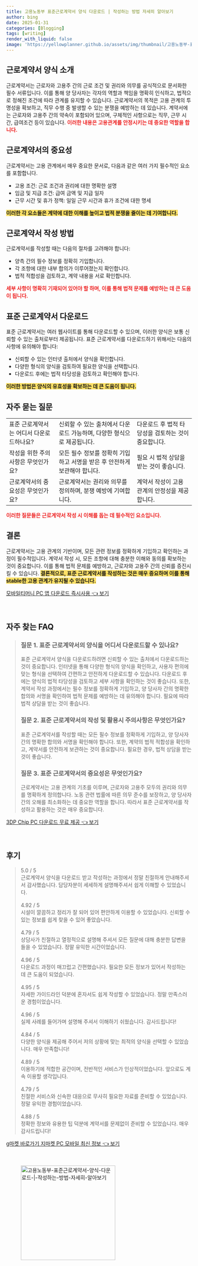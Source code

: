 ```yaml
---
title: 고용노동부 표준근로계약서 양식 다운로드 | 작성하는 방법 자세히 알아보기
author: bing
date: 2025-01-31
categories: [Blogging]
tags: [writing]
render_with_liquid: false
image: 'https://yellowplanner.github.io/assets/img/thumbnail/고용노동부-표준근로계약서-양식-다운로드-|-작성하는-방법-자세히-알아보기.webp'
---
```



<h2 id='근로계약서_양식_소개'>근로계약서 양식 소개</h2>

<p>근로계약서는 근로자와 고용주 간의 근로 조건 및 권리와 의무를 공식적으로 문서화한 필수 서류입니다. 이를 통해 양 당사자는 각자의 역할과 책임을 명확히 인식하고, 법적으로 정해진 조건에 따라 관계를 유지할 수 있습니다. 근로계약서의 목적은 고용 관계의 투명성을 확보하고, 직무 수행 중 발생할 수 있는 분쟁을 예방하는 데 있습니다. 계약서에는 근로자와 고용주 간의 약속이 포함되어 있으며, 구체적인 사항으로는 직무, 근무 시간, 급여조건 등이 있습니다. <b><span style="color: #ee2323;">이러한 내용은 고용관계를 안정시키는 데 중요한 역할을 합니다.</span></b></p>

<h2 id='근로계약서의_중요성'>근로계약서의 중요성</h2>

<p>근로계약서는 고용 관계에서 매우 중요한 문서로, 다음과 같은 여러 가지 필수적인 요소를 포함합니다. 
<ul>
    <li>고용 조건: 근로 조건과 권리에 대한 명확한 설명</li>
    <li>임금 및 지급 조건: 급여 금액 및 지급 일자</li>
    <li>근무 시간 및 휴가 정책: 일일 근무 시간과 휴가 조건에 대한 명세</li>
</ul>
<b><span style="background-color: #ffe066;">이러한 각 요소들은 계약에 대한 이해를 높이고 법적 분쟁을 줄이는 데 기여합니다.</span></b></p>

<h2 id='근로계약서_작성_방법'>근로계약서 작성 방법</h2>

<p>근로계약서를 작성할 때는 다음의 절차를 고려해야 합니다:
<ul>
    <li>양측 간의 필수 정보를 정확히 기입합니다.</li>
    <li>각 조항에 대한 내부 합의가 이루어졌는지 확인합니다.</li>
    <li>법적 적합성을 검토하고, 계약 내용을 서로 확인합니다.</li>
</ul>
<b><span style="color: #ee2323;">세부 사항이 명확히 기재되어 있어야 할 하며, 이를 통해 법적 문제를 예방하는 데 큰 도움이 됩니다.</span></b></p>

<h2 id='표준근로계약서_다운로드'>표준 근로계약서 다운로드</h2>

<p>표준 근로계약서는 여러 웹사이트를 통해 다운로드할 수 있으며, 이러한 양식은 보통 신뢰할 수 있는 출처로부터 제공됩니다. 표준 근로계약서를 다운로드하기 위해서는 다음의 사항에 유의해야 합니다:
<ul>
    <li>신뢰할 수 있는 인터넷 출처에서 양식을 확인합니다.</li>
    <li>다양한 형식의 양식을 검토하여 필요한 양식을 선택합니다.</li>
    <li>다운로드 후에는 법적 타당성을 검토하고 확인해야 합니다.</li>
</ul>
<b><span style="background-color: #ffe066;">이러한 방법은 양식의 유효성을 확보하는 데 큰 도움이 됩니다.</span></b></p>

<h2 id='자주_묻는_질문'>자주 묻는 질문</h2>

<table>
    <tr>
        <td>표준 근로계약서는 어디서 다운로드하나요?</td>
        <td>신뢰할 수 있는 출처에서 다운로드 가능하며, 다양한 형식으로 제공됩니다.</td>
        <td>다운로드 후 법적 타당성을 검토하는 것이 중요합니다.</td>
    </tr>
    <tr>
        <td>작성을 위한 주의사항은 무엇인가요?</td>
        <td>모든 필수 정보를 정확히 기입하고 서명을 받은 후 안전하게 보관해야 합니다.</td>
        <td>필요 시 법적 상담을 받는 것이 좋습니다.</td>
    </tr>
    <tr>
        <td>근로계약서의 중요성은 무엇인가요?</td>
        <td>근로계약서는 권리와 의무를 정의하며, 분쟁 예방에 기여합니다.</td>
        <td>계약서 작성이 고용 관계의 안정성을 제공합니다.</td>
    </tr>
</table>

<p><b><span style="color: #ee2323;">이러한 질문들은 근로계약서 작성 시 이해를 돕는 데 필수적인 요소입니다.</span></b></p>

<h2 id='결론'>결론</h2>

<p>근로계약서는 고용 관계의 기반이며, 모든 관련 정보를 정확하게 기입하고 확인하는 과정이 필수적입니다. 계약서 작성 시, 모든 조항에 대해 충분한 이해와 동의를 확보하는 것이 중요합니다. 이를 통해 법적 문제를 예방하고, 근로자와 고용주 간의 신뢰를 증진시킬 수 있습니다. <b><span style="background-color: #ffe066;">결론적으로, 표준 근로계약서를 작성하는 것은 매우 중요하며 이를 통해 stable한 고용 관계가 유지될 수 있습니다.</span></b></p>


<p><a class="click-button" title="모바일티머니 PC 앱 다운로드 즉시사용" href="https://yellowplanner.github.io/posts/%EB%AA%A8%EB%B0%94%EC%9D%BC%ED%8B%B0%EB%A8%B8%EB%8B%88-PC-%EC%95%B1-%EB%8B%A4%EC%9A%B4%EB%A1%9C%EB%93%9C-%EC%A6%89%EC%8B%9C%EC%82%AC%EC%9A%A9/" rel="dofollow">모바일티머니 PC 앱 다운로드 즉시사용 👈 보기</a></p><br>
<h2 id='자주_찾는_FAQ'>자주 찾는 FAQ</h2>
<div itemscope="" itemtype="https://schema.org/FAQPage"> 
<blockquote> 
<div itemscope="" itemprop="mainEntity" itemtype="https://schema.org/Question"> 
<h3 itemprop="name">질문 1. 표준 근로계약서의 양식을 어디서 다운로드할 수 있나요?</h3> 
<div itemscope="" itemprop="acceptedAnswer" itemtype="https://schema.org/Answer"> 
<span itemprop="text"> 
<p>표준 근로계약서 양식을 다운로드하려면 신뢰할 수 있는 출처에서 다운로드하는 것이 중요합니다. 인터넷을 통해 다양한 형식의 양식을 확인하고, 사용자 편의에 맞는 형식을 선택하여 간편하고 안전하게 다운로드할 수 있습니다. 다운로드 후에는 양식의 법적 타당성을 검토하고 세부 사항을 확인하는 것이 좋습니다. 또한, 계약서 작성 과정에서는 필수 정보를 정확하게 기입하고, 양 당사자 간의 명확한 합의와 서명을 확인하여 법적 문제를 예방하는 데 유의해야 합니다. 필요에 따라 법적 상담을 받는 것이 좋습니다.</p> 
</span> 
</div> 
</div> 

<div itemscope="" itemprop="mainEntity" itemtype="https://schema.org/Question"> 
<h3 itemprop="name">질문 2. 표준 근로계약서의 작성 및 활용시 주의사항은 무엇인가요?</h3> 
<div itemscope="" itemprop="acceptedAnswer" itemtype="https://schema.org/Answer"> 
<span itemprop="text"> 
<p>표준 근로계약서를 작성할 때는 모든 필수 정보를 정확하게 기입하고, 양 당사자 간의 명확한 합의와 서명을 확인해야 합니다. 또한, 계약의 법적 적합성을 확인하고, 계약서를 안전하게 보관하는 것이 중요합니다. 필요한 경우, 법적 상담을 받는 것이 좋습니다.</p> 
</span> 
</div> 
</div> 

<div itemscope="" itemprop="mainEntity" itemtype="https://schema.org/Question"> 
<h3 itemprop="name">질문 3. 표준 근로계약서의 중요성은 무엇인가요?</h3> 
<div itemscope="" itemprop="acceptedAnswer" itemtype="https://schema.org/Answer"> 
<span itemprop="text"> 
<p>근로계약서는 고용 관계의 기초를 이루며, 근로자와 고용주 모두의 권리와 의무를 명확하게 정의합니다. 노동 관련 법률에 따른 의무 준수를 보장하고, 양 당사자 간의 오해를 최소화하는 데 중요한 역할을 합니다. 따라서 표준 근로계약서를 작성하고 활용하는 것은 매우 중요합니다.</p> 
</span> 
</div> 
</div> 

</blockquote> 
</div>
<p><a class="click-button" title="3DP Chip PC 다운로드 무료 제공" href="https://yellowplanner.github.io/posts/3DP-Chip-PC-%EB%8B%A4%EC%9A%B4%EB%A1%9C%EB%93%9C-%EB%AC%B4%EB%A3%8C-%EC%A0%9C%EA%B3%B5/" rel="dofollow">3DP Chip PC 다운로드 무료 제공 👈 보기</a></p><br>
<h2 id='후기'>후기</h2>
<div itemscope itemtype="https://schema.org/Product">
  <blockquote>
  <div itemprop="review" itemscope itemtype="https://schema.org/Review">
      <div itemprop="reviewRating" itemscope itemtype="https://schema.org/Rating"> <span itemprop="ratingValue">5.0</span> / <span itemprop="bestRating">5</span> </div>
      <span itemprop="reviewBody">근로계약서 양식을 다운로드 받고 작성하는 과정에서 정말 친절하게 안내해주셔서 감사했습니다. 담당자분이 세세하게 설명해주셔서 쉽게 이해할 수 있었습니다.</span>
  </div>
  <br>
  <div itemprop="review" itemscope itemtype="https://schema.org/Review">
      <div itemprop="reviewRating" itemscope itemtype="https://schema.org/Rating"> <span itemprop="ratingValue">4.92</span> / <span itemprop="bestRating">5</span> </div>
      <span itemprop="reviewBody">시설이 깔끔하고 정리가 잘 되어 있어 편안하게 이용할 수 있었습니다. 신뢰할 수 있는 정보를 쉽게 찾을 수 있어 좋았습니다.</span>
  </div>
  <br>
  <div itemprop="review" itemscope itemtype="https://schema.org/Review">
      <div itemprop="reviewRating" itemscope itemtype="https://schema.org/Rating"> <span itemprop="ratingValue">4.79</span> / <span itemprop="bestRating">5</span> </div>
      <span itemprop="reviewBody">상담사가 친절하고 열정적으로 설명해 주셔서 모든 질문에 대해 충분한 답변을 들을 수 있었습니다. 정말 유익한 시간이었습니다.</span>
  </div>
  <br>
  <div itemprop="review" itemscope itemtype="https://schema.org/Review">
      <div itemprop="reviewRating" itemscope itemtype="https://schema.org/Rating"> <span itemprop="ratingValue">4.96</span> / <span itemprop="bestRating">5</span> </div>
      <span itemprop="reviewBody">다운로드 과정이 매끄럽고 간편했습니다. 필요한 모든 정보가 있어서 작성하는 데 큰 도움이 되었습니다.</span>
  </div>
  <br>
  <div itemprop="review" itemscope itemtype="https://schema.org/Review">
      <div itemprop="reviewRating" itemscope itemtype="https://schema.org/Rating"> <span itemprop="ratingValue">4.95</span> / <span itemprop="bestRating">5</span> </div>
      <span itemprop="reviewBody">자세한 가이드라인 덕분에 혼자서도 쉽게 작성할 수 있었습니다. 정말 만족스러운 경험이었습니다.</span>
  </div>
  <br>
  <div itemprop="review" itemscope itemtype="https://schema.org/Review">
      <div itemprop="reviewRating" itemscope itemtype="https://schema.org/Rating"> <span itemprop="ratingValue">4.96</span> / <span itemprop="bestRating">5</span> </div>
      <span itemprop="reviewBody">실제 사례를 들어가며 설명해 주셔서 이해하기 쉬웠습니다. 감사드립니다!</span>
  </div>
  <br>
  <div itemprop="review" itemscope itemtype="https://schema.org/Review">
      <div itemprop="reviewRating" itemscope itemtype="https://schema.org/Rating"> <span itemprop="ratingValue">4.84</span> / <span itemprop="bestRating">5</span> </div>
      <span itemprop="reviewBody">다양한 양식을 제공해 주어서 저의 상황에 맞는 최적의 양식을 선택할 수 있었습니다. 매우 만족합니다!</span>
  </div>
  <br>
  <div itemprop="review" itemscope itemtype="https://schema.org/Review">
      <div itemprop="reviewRating" itemscope itemtype="https://schema.org/Rating"> <span itemprop="ratingValue">4.89</span> / <span itemprop="bestRating">5</span> </div>
      <span itemprop="reviewBody">이용하기에 적합한 공간이며, 전반적인 서비스가 인상적이었습니다. 앞으로도 계속 이용할 생각입니다.</span>
  </div>
  <br>
  <div itemprop="review" itemscope itemtype="https://schema.org/Review">
      <div itemprop="reviewRating" itemscope itemtype="https://schema.org/Rating"> <span itemprop="ratingValue">4.79</span> / <span itemprop="bestRating">5</span> </div>
      <span itemprop="reviewBody">친절한 서비스와 신속한 대응으로 무사히 필요한 자료를 준비할 수 있었습니다. 정말 유익한 경험이었습니다.</span>
  </div>
  <br>
  <div itemprop="review" itemscope itemtype="https://schema.org/Review">
      <div itemprop="reviewRating" itemscope itemtype="https://schema.org/Rating"> <span itemprop="ratingValue">4.88</span> / <span itemprop="bestRating">5</span> </div>
      <span itemprop="reviewBody">정확한 정보와 유용한 팁 덕분에 계약서를 문제없이 준비할 수 있었습니다. 매우 감사드립니다!</span>
  </div>
  </blockquote>
</div>
<p><a class="click-button" title="g마켓 바로가기 지마켓 PC 모바일 최신 정보" href="https://yellowplanner.github.io/posts/g%EB%A7%88%EC%BC%93-%EB%B0%94%EB%A1%9C%EA%B0%80%EA%B8%B0-%EC%A7%80%EB%A7%88%EC%BC%93-PC-%EB%AA%A8%EB%B0%94%EC%9D%BC-%EC%B5%9C%EC%8B%A0-%EC%A0%95%EB%B3%B4/" rel="dofollow">g마켓 바로가기 지마켓 PC 모바일 최신 정보 👈 보기</a></p><br>
<figure class="image"><img src="https://yellowplanner.github.io/assets/img/thumbnail/고용노동부-표준근로계약서-양식-다운로드-|-작성하는-방법-자세히-알아보기.webp" alt="고용노동부-표준근로계약서-양식-다운로드-|-작성하는-방법-자세히-알아보기" width="256" height="256"></figure>